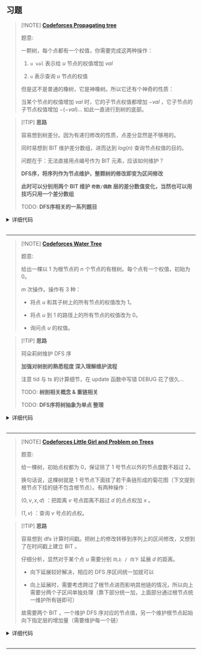 ## 习题


> [!NOTE] **[Codeforces Propagating tree](http://codeforces.com/problemset/problem/383/C)**
> 
> 题意: 
> 
> 一颗树，每个点都有一个权值，你需要完成这两种操作：
> 
> 1. `u val` 表示给 $u$ 节点的权值增加 $val$
> 
> 2. `u` 表示查询 $u$ 节点的权值
> 
> 但是这不是普通的橡树，它是神橡树。所以它还有个神奇的性质：
> 
> 当某个节点的权值增加 $val$ 时，它的子节点权值都增加 $-val$ ，它子节点的子节点权值增加 $-(-val)$... 如此一直进行到树的底部。

> [!TIP] **思路**
> 
> 容易想到树差分。因为有递归修改的性质，点差分显然是不够用的。
> 
> 同时易想到 BIT 维护差分数组，进而达到 $log(n)$ 查询节点权值的目的。
> 
> 问题在于：无法直接用点编号作为 BIT 元素，应该如何维护？
> 
> **DFS序，将序列作为节点维护，整颗树的修改即变为区间修改**
> 
> **此时可以分别用两个 BIT 维护 `奇数/偶数` 层的差分数值变化，当然也可以用技巧只用一个差分数组**
> 
> TODO: **DFS序相关的一系列题目**

<details>
<summary>详细代码</summary>
<!-- tabs:start -->

##### **C++**

```cpp
// Problem: C. Propagating tree
// Contest: Codeforces - Codeforces Round #225 (Div. 1)
// URL: https://codeforces.com/problemset/problem/383/C
// Memory Limit: 256 MB
// Time Limit: 2000 ms

#include <bits/stdc++.h>
using namespace std;

const static int N = 2e5 + 10, M = 4e5 + 10;

int h[N], e[M], ne[M], idx;
void init() {
    memset(h, -1, sizeof h);
    idx = 0;
}
void add(int a, int b) { e[idx] = b, ne[idx] = h[a], h[a] = idx++; }

int tr[N];
int lowbit(int x) { return x & -x; }
void addv(int x, int v) {
    for (int i = x; i < N; i += lowbit(i))
        tr[i] += v;
}
int sum(int x) {
    int ret = 0;
    for (int i = x; i; i -= lowbit(i))
        ret += tr[i];
    return ret;
}

int pa[N], dep[N], tsl[N], tsr[N], timestamp = 0;
void dfs(int u, int fa) {
    tsl[u] = ++timestamp;
    for (int i = h[u]; ~i; i = ne[i]) {
        int j = e[i];
        if (j == fa)
            continue;
        dep[j] = dep[u] + 1;
        dfs(j, u);
    }
    tsr[u] = timestamp;
}

int n, m;
int a[N], lazy[N];

int main() {
    ios::sync_with_stdio(false);
    cin.tie(nullptr);
    cout.tie(nullptr);

    init();

    cin >> n >> m;
    for (int i = 1; i <= n; ++i)
        cin >> a[i];
    for (int i = 0; i < n - 1; ++i) {
        int a, b;
        cin >> a >> b;
        add(a, b), add(b, a);
    }

    dep[1] = 0;
    dfs(1, -1);

    while (m--) {
        int type, x, val;
        cin >> type >> x;
        if (type == 1) {
            cin >> val;
            if (dep[x] & 1)
                addv(tsl[x], val), addv(tsr[x] + 1, -val);
            else  // 偶数层值反过来算
                addv(tsl[x], -val), addv(tsr[x] + 1, val);
        } else {
            // ATTENTION: 为什么可以直接 sum(tsl) ==> 细节 思考 理解
            int t = sum(tsl[x]);
            if (dep[x] & 1)
                cout << a[x] + t << '\n';
            else
                cout << a[x] - t << '\n';
        }
    }

    return 0;
}
```

##### **Python**

```python

```

<!-- tabs:end -->
</details>

<br>

* * *


> [!NOTE] **[Codeforces Water Tree](http://codeforces.com/problemset/problem/343/D)**
> 
> 题意: 
> 
> 给出一棵以 $1$ 为根节点的 $n$ 个节点的有根树。每个点有一个权值，初始为 $0$。
> 
> $m$ 次操作。操作有 $3$ 种：
> 
> - 将点 $u$ 和其子树上的所有节点的权值改为 $1$。
> 
> - 将点 $u$ 到 $1$ 的路径上的所有节点的权值改为 $0$。
> 
> - 询问点 $u$ 的权值。

> [!TIP] **思路**
> 
> 珂朵莉树维护 DFS 序
> 
> **加强对树剖的熟悉程度 深入理解维护流程**
> 
> 注意 tid 与 ts 的计算细节，在 update 函数中写错 DEBUG 花了很久...
> 
> TODO: **树剖相关概念 & 重链相关**
> 
> TODO: **DFS序将树抽象为单点 整理**

<details>
<summary>详细代码</summary>
<!-- tabs:start -->

##### **C++**

```cpp
// Problem: D. Water Tree
// Contest: Codeforces - Codeforces Round #200 (Div. 1)
// URL: https://codeforces.com/problemset/problem/343/D
// Memory Limit: 256 MB
// Time Limit: 4000 ms

#include <bits/stdc++.h>
using namespace std;

const static int N = 5e5 + 10, M = 1e6 + 10;

// -------------------- graph --------------------
int h[N], e[M], ne[M], idx;
void init() {
    memset(h, -1, sizeof h);
    idx = 0;
}
void add(int a, int b) { e[idx] = b, ne[idx] = h[a], h[a] = idx++; }
// -------------------- odt --------------------
struct Node_t {
    int l, r;
    mutable int v;
    inline bool operator<(const Node_t& o) const {
        return l < o.l;  // 按 l 升序排列
    }
};
set<Node_t> odt;
auto split(int x) {
    auto it = odt.lower_bound({x, 0, 0});  // 找到大于等于x的第一个
    if (it != odt.end() && it->l == x)
        return it;
    // 否则x一定被前一段包含，向前移找到该段
    it--;
    auto [l, r, v] = *it;
    odt.erase(it);
    odt.insert({l, x - 1, v});
    return odt.insert({x, r, v}).first;  // ATTENTION 返回迭代器
}
void merge(set<Node_t>::iterator it) {
    if (it == odt.end() || it == odt.begin())
        return;
    auto lit = prev(it);
    auto [ll, lr, lv] = *lit;
    auto [rl, rr, rv] = *it;
    if (lv == rv) {
        odt.erase(lit), odt.erase(it), odt.insert({ll, rr, lv});
        // ... 其他操作
    }
}
void assign(int l, int r, int v) {
    auto itr = split(r + 1), itl = split(l);  // 顺序不能颠倒
    // 清除一系列节点
    odt.erase(itl, itr);
    odt.insert({l, r, v});
    // 维护区间 【视情况而定】
    merge(odt.lower_bound({l, 0, 0})), merge(itr);
}
// -------------------- DFS 序 --------------------
// ATTENTION: 为什么要记录 重链？
int sz[N], p1[N], pa[N];  // 分别表示子树大小，以及重儿子是谁
void dfs_1(int u, int fa) {
    sz[u] = 1, p1[u] = -1, pa[u] = -1;
    for (int i = h[u]; ~i; i = ne[i]) {
        int j = e[i];
        if (j == fa)
            continue;
        dfs_1(j, u);
        sz[u] += sz[j];
        pa[j] = u;
        if (p1[u] == -1 || sz[p1[u]] < sz[j])
            p1[u] = j;
    }
}
int tid[N], ts[N], timestamp = 0;
void dfs_2(int u, int fa, int id) {  // ATTENTION DFS序
    tid[u] = id;
    ts[u] = ++timestamp;
    if (p1[u] == -1)
        return;
    dfs_2(p1[u], u, id);
    for (int i = h[u]; ~i; i = ne[i]) {
        int j = e[i];
        if (j == fa || j == p1[u])
            continue;
        dfs_2(j, u, j);  // ATTENTION id changed
    }
}
// -------------------- logic --------------------
void update(int x, int id) {
    do {
        // id的起始到x
        assign(ts[id], ts[x], 0);
        // 注意 x = pa[id] 而不是 x = pa[x], TLE 查错很久很久...
        x = pa[id], id = tid[x];
    } while (x != -1);
}
int sum(int x) {
    auto it = split(x);
    return it->v;
}

int n, m;

int main() {
    ios::sync_with_stdio(false);
    cin.tie(nullptr);
    cout.tie(nullptr);

    init();

    cin >> n;
    for (int i = 0; i < n - 1; ++i) {
        int a, b;
        cin >> a >> b;
        add(a, b), add(b, a);
    }

    dfs_1(1, -1);
    dfs_2(1, -1, 1);

    odt.insert({0, N, 0});

    cin >> m;
    while (m--) {
        int a, b;
        cin >> a >> b;
        if (a == 1) {
            // l = ts[b], r = ts[b] + sz[b] - 1
            // l r 本质是 DFS 序
            assign(ts[b], ts[b] + sz[b] - 1, 1);
        } else if (a == 2) {
            update(b, tid[b]);
        } else {
            cout << sum(ts[b]) << '\n';
        }
    }

    return 0;
}
```

##### **C++ 错误做法TLE**

```cpp
// Problem: D. Water Tree
// Contest: Codeforces - Codeforces Round #200 (Div. 1)
// URL: https://codeforces.com/problemset/problem/343/D
// Memory Limit: 256 MB
// Time Limit: 4000 ms

#include <bits/stdc++.h>
using namespace std;

const static int N = 5e5 + 10, M = 1e6 + 10;

int h[N], e[M], ne[M], idx;
void init() {
    memset(h, -1, sizeof h);
    idx = 0;
}
void add(int a, int b) { e[idx] = b, ne[idx] = h[a], h[a] = idx++; }

int pre[N], q[N];
bool st[N];
void bfs(int root) {
    memset(st, 0, sizeof st);
    memset(pre, 0, sizeof pre);
    int hh = 0, tt = -1;
    q[++tt] = root, st[root] = true;
    while (hh <= tt) {
        int t = q[hh++];
        for (int i = h[t]; ~i; i = ne[i]) {
            int j = e[i];
            if (!st[j]) {
                pre[j] = t;
                q[++tt] = j;
                st[j] = true;
            }
        }
    }
}

int n, m;
bool state[N];
int stk[N], top, cnt;
void track(int x) {
    top = 0, cnt = 0;
    do {
        stk[top++] = x;
        if (state[x])
            cnt++;
        x = pre[x];
    } while (x);
}
void Set(int x) { state[x] = true; }
void Reset(int x) {
    track(x);
    if (cnt == 0)
        return;
    stk[top] = -1;
    for (int i = top - 1; i >= 0; --i) {
        x = stk[i];
        if (state[x]) {
            for (int j = h[x]; ~j; j = ne[j]) {
                int k = e[j];
                if (k != stk[i + 1])
                    state[k] = 1;
            }
            state[x] = 0;
        }
    }
}

int main() {
    ios::sync_with_stdio(false);
    cin.tie(nullptr);
    cout.tie(nullptr);

    init();

    cin >> n;
    for (int i = 0; i < n - 1; ++i) {
        int a, b;
        cin >> a >> b;
        add(a, b), add(b, a);
    }

    bfs(1);

    cin >> m;
    while (m--) {
        int a, b;
        cin >> a >> b;
        if (a == 1) {
            Set(b);
        } else if (a == 2) {
            Reset(b);
        } else {
            track(b);
            cout << (cnt ? 1 : 0) << '\n';
        }
    }

    return 0;
}
```

##### **Python**

```python

```

<!-- tabs:end -->
</details>

<br>

* * *

> [!NOTE] **[Codeforces Little Girl and Problem on Trees](http://codeforces.com/problemset/problem/276/E)**
> 
> 题意: 
> 
> 给一棵树，初始点权都为 $0$，保证除了 $1$ 号节点以外的节点度数不超过 $2$。
> 
> 换句话说，这棵树就是 $1$ 号节点下面挂了若干条链形成的菊花图（下文提到根节点下挂的链不包含根节点）。有两种操作：
> 
> $(0,v,x,d)$ ：把距离 $v$ 号点距离不超过 $d$ 的点点权加 $x$ 。
> 
> $(1,v)$ ：查询 $v$ 号点的点权。

> [!TIP] **思路**
> 
> 容易想到 dfs 计算时间戳。把树上的修改转移到序列上的区间修改，又想到了在时间戳上建立 BIT 。
> 
> 仔细分析，显然对于某个点 $u$ 需要分别 `向上 / 向下` 延展 $d$ 的距离。
> 
> - 向下延展较好解决，相应的 DFS 序区间统一加就可以
> 
> - 向上延展时，需要考虑跨过了根节点进而影响其他链的情况，所以向上需要分两个子区间单独处理（靠下部分统一加，上面部分通过根节点统一维护所有链即可）
> 
> 故需要两个 BIT ，一个维护 DFS 序对应的节点值，另一个维护根节点起始向下指定层的增加量（需要维护每一个链）

<details>
<summary>详细代码</summary>
<!-- tabs:start -->

##### **C++**

```cpp

```

##### **Python**

```python

```

<!-- tabs:end -->
</details>

<br>

* * *
